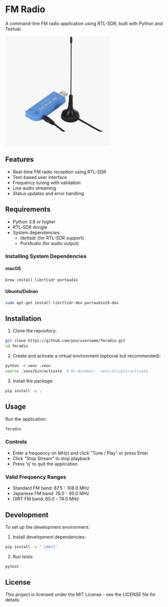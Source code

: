 # FM Radio

A command-line FM radio application using RTL-SDR, built with Python and Textual.

![Description of your photo](./pics/rtlsdr_dongle.png)


## Features

- Real-time FM radio reception using RTL-SDR
- Text-based user interface
- Frequency tuning with validation
- Live audio streaming
- Status updates and error handling

## Requirements

- Python 3.8 or higher
- RTL-SDR dongle
- System dependencies:
  - librtlsdr (for RTL-SDR support)
  - PortAudio (for audio output)

### Installing System Dependencies

#### macOS
```bash
brew install librtlsdr portaudio
```

#### Ubuntu/Debian
```bash
sudo apt-get install librtlsdr-dev portaudio19-dev
```

## Installation

1. Clone the repository:
```bash
git clone https://github.com/yourusername/fmradio.git
cd fmradio
```

2. Create and activate a virtual environment (optional but recommended):
```bash
python -m venv .venv
source .venv/bin/activate  # On Windows: .venv\Scripts\activate
```

3. Install the package:
```bash
pip install -e .
```

## Usage

Run the application:
```bash
fmradio
```

### Controls

- Enter a frequency (in MHz) and click "Tune / Play" or press Enter
- Click "Stop Stream" to stop playback
- Press 'q' to quit the application

### Valid Frequency Ranges

- Standard FM band: 87.5 - 108.0 MHz
- Japanese FM band: 76.0 - 95.0 MHz
- OIRT FM band: 65.0 - 74.0 MHz

## Development

To set up the development environment:

1. Install development dependencies:
```bash
pip install -e ".[dev]"
```

2. Run tests:
```bash
pytest
```

## License

This project is licensed under the MIT License - see the LICENSE file for details. 